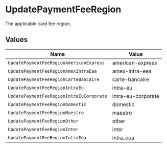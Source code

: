 # UpdatePaymentFeeRegion

The applicable card fee region.


## Values

| Name                                     | Value                                    |
| ---------------------------------------- | ---------------------------------------- |
| `UpdatePaymentFeeRegionAmericanExpress`  | american-express                         |
| `UpdatePaymentFeeRegionAmexIntraEea`     | amex-intra-eea                           |
| `UpdatePaymentFeeRegionCarteBancaire`    | carte-bancaire                           |
| `UpdatePaymentFeeRegionIntraEu`          | intra-eu                                 |
| `UpdatePaymentFeeRegionIntraEuCorporate` | intra-eu-corporate                       |
| `UpdatePaymentFeeRegionDomestic`         | domestic                                 |
| `UpdatePaymentFeeRegionMaestro`          | maestro                                  |
| `UpdatePaymentFeeRegionOther`            | other                                    |
| `UpdatePaymentFeeRegionInter`            | inter                                    |
| `UpdatePaymentFeeRegionIntraEea`         | intra_eea                                |